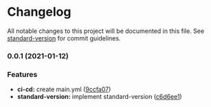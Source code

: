 # Changelog

All notable changes to this project will be documented in this file. See [standard-version](https://github.com/conventional-changelog/standard-version) for commit guidelines.

### 0.0.1 (2021-01-12)


### Features

* **ci-cd:** create main.yml ([9ccfa07](https://github.com/phungdaihiep79/react-native-mixtapes/commit/9ccfa074a090f68fe9bdd1eb0fc476aa31b1519e))
* **standard-version:** implement standard-version ([c6d6ee1](https://github.com/phungdaihiep79/react-native-mixtapes/commit/c6d6ee1a680b67e9035431cefa6dc7cf0800a34d))
